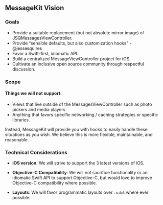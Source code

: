 ## MessageKit Vision

### Goals
- Provide a suitable replacement (but not absolute mirror image) of JSQMessagesViewController.
- Provide “sensible defaults, but also customization hooks" - @jessesquires
- Favor a Swift-first, idiomatic API.
- Build a centralized MessageViewController project for iOS.
- Cultivate an inclusive open source community through respectful discussion.

### Scope
#### Things we will not support:
- Views that live outside of the MessagesViewController such as photo pickers and media players.
- Anything that favors specific networking / caching strategies or specific libraries.

Instead, MessageKit will provide you with hooks to easily handle these situations as you wish. We believe this is more flexible, maintainable, and reasonable.

### Technical Considerations
- **iOS version**: 
We will strive to support the 3 latest versions of iOS.

- **Objective-C Compatibility**: 
We will not sacrifice functionality or an idiomatic Swift API to support Objective-C, but would love to improve Objective-C compatibility where possible.

- **Layouts**: 
We will favor programmatic layouts over `.xib`s where ever possible.
